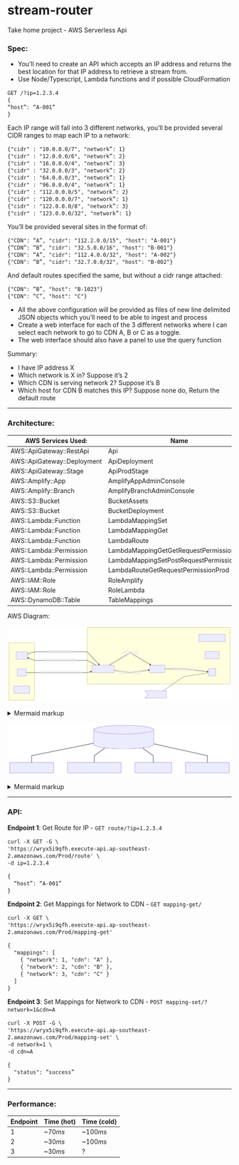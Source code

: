 # stream-router

Take home project - AWS Serverless Api 

### Spec:

- You’ll need to create an API which accepts an IP address and returns the best location for that IP address to retrieve a stream from.
- Use Node/Typescript, Lambda functions and if possible CloudFormation

```
GET /?ip=1.2.3.4
{
“host”: “A-001”
}
```

Each IP range will fall into 3 different networks, you’ll be provided several CIDR ranges to map each IP to a network:

```
{"cidr" : "10.0.0.0/7", "network”: 1}
{"cidr" : "12.0.0.0/6", "network”: 2}
{"cidr" : "16.0.0.0/4", "network”: 3}
{"cidr" : "32.0.0.0/3", "network”: 2}
{"cidr" : "64.0.0.0/3", "network”: 1}
{"cidr" : "96.0.0.0/4", "network”: 1}
{"cidr" : "112.0.0.0/5", "network”: 2}
{"cidr" : "120.0.0.0/7", "network”: 1}
{"cidr" : "122.0.0.0/8", "network”: 3}
{"cidr" : "123.0.0.0/32", "network”: 1}
```

You’ll be provided several sites in the format of:

```
{"CDN": “A”, "cidr": "112.2.0.0/15", "host": "A-001"}
{“CDN”: “B”, "cidr": "32.5.0.0/16", "host": "B-001"}
{"CDN": “A”, "cidr": "112.4.0.0/32", "host": "A-002"}
{"CDN": “B”, "cidr": "32.7.0.0/32", "host": "B-002"}
```

And default routes specified the same, but without a cidr range attached:

```
{"CDN": “B”, "host": "B-1023"}
{"CDN": “C”, "host": "C"}
```

- All the above configuration will be provided as files of new line delimited JSON objects which you’ll need to be able to ingest and process
- Create a web interface for each of the 3 different networks where I can select each network to go to CDN A, B or C as a toggle.
- The web interface should also have a panel to use the query function

Summary:

- I have IP address X
- Which network is X in? Suppose it’s 2
- Which CDN is serving network 2? Suppose it’s B
- Which host for CDN B matches this IP? Suppose none do, Return the default route

---

### Architecture:

| AWS Services Used:          | Name                                      |
| --------------------------- | ----------------------------------------- |
| AWS::ApiGateway::RestApi    | Api                                       |
| AWS::ApiGateway::Deployment | ApiDeployment                             |
| AWS::ApiGateway::Stage      | ApiProdStage                              |
| AWS::Amplify::App           | AmplifyAppAdminConsole                    |
| AWS::Amplify::Branch        | AmplifyBranchAdminConsole                 |
| AWS::S3::Bucket             | BucketAssets                              |
| AWS::S3::Bucket             | BucketDeployment                          |
| AWS::Lambda::Function       | LambdaMappingSet                          |
| AWS::Lambda::Function       | LambdaMappingGet                          |
| AWS::Lambda::Function       | LambdaRoute                               |
| AWS::Lambda::Permission     | LambdaMappingGetGetRequestPermissionProd  |
| AWS::Lambda::Permission     | LambdaMappingSetPostRequestPermissionProd |
| AWS::Lambda::Permission     | LambdaRouteGetRequestPermissionProd       |
| AWS::IAM::Role              | RoleAmplify                               |
| AWS::IAM::Role              | RoleLambda                                |
| AWS::DynamoDB::Table        | TableMappings                             |

AWS Diagram:

<!-- generated by mermaid compile action - START -->
![~mermaid diagram 1~](/.resources/README-md-1.svg)
<details>
  <summary>Mermaid markup</summary>

```mermaid
graph LR
    subgraph Backend
        CloudFormation
        Lambda
        Amplify
        APIGateway[API Gateway]
        s3
    end
    subgraph Components
        client
        site
        backendd[backend]
    end
    client -->|HTTP request - ip| APIGateway
    APIGateway -->|HTTP request - location| client
    site -->|HTTP request - read/write state| APIGateway
    APIGateway -->|get location| Lambda
    APIGateway -->|get/change state| Lambda
    Lambda -->|read/write state| s3

    note1>store state]
    note1 -.- s3
```

</details>
<!-- generated by mermaid compile action - END -->

<!-- generated by mermaid compile action - START -->
![~mermaid diagram 2~](/.resources/README-md-2.svg)
<details>
  <summary>Mermaid markup</summary>

```mermaid
graph TB
    s3[(stream-router-assets-bucket)]
    s3 --- cdir-network.ndjson
    s3 --- cdn-host-defaults.ndjson
    s3 --- cdn-host.ndjson
    s3 --- network-cdn.ndison
```

</details>
<!-- generated by mermaid compile action - END -->

---

### API:

**Endpoint 1**: Get Route for IP - `GET route/?ip=1.2.3.4`

```
curl -X GET -G \
'https://wryx5i9qfh.execute-api.ap-southeast-2.amazonaws.com/Prod/route' \
-d ip=1.2.3.4
```

```
{
  “host”: “A-001”
}
```

**Endpoint 2**: Get Mappings for Network to CDN - `GET mapping-get/`

```
curl -X GET \
'https://wryx5i9qfh.execute-api.ap-southeast-2.amazonaws.com/Prod/mapping-get'
```

```
{
  "mappings": [
    { "network": 1, "cdn": "A" },
    { "network": 2, "cdn": "B" },
    { "network": 3, "cdn": "C" }
  ]
}
```

**Endpoint 3**: Set Mappings for Network to CDN - `POST mapping-set/?network=1&cdn=A`

```
curl -X POST -G \
'https://wryx5i9qfh.execute-api.ap-southeast-2.amazonaws.com/Prod/mapping-set' \
-d network=1 \
-d cdn=A
```

```
{
  "status": “success”
}
```

---

### Performance:

| Endpoint | Time (hot) | Time (cold) |
| -------- | ---------- | ----------- |
| 1        | ~70*ms*    | ~100*ms*    |
| 2        | ~30*ms*    | ~100*ms*    |
| 3        | ~30*ms*    | ?           |
